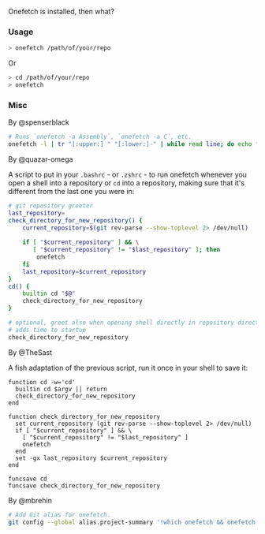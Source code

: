 Onefetch is installed, then what?

### Usage

```sh
> onefetch /path/of/your/repo
 ```
 Or
 
```sh
> cd /path/of/your/repo
> onefetch
```

### Misc

By @spenserblack
```sh
# Runs `onefetch -a Assembly`, `onefetch -a C`, etc.
onefetch -l | tr "[:upper:] " "[:lower:]-" | while read line; do echo "$line"; onefetch -a $line; done;
```
By @quazar-omega

A script to put in your `.bashrc` - or `.zshrc` - to run onefetch whenever you open a shell into a repository or `cd` into a repository, making sure that it's different from the last one you were in:
```sh
# git repository greeter
last_repository=
check_directory_for_new_repository() {
	current_repository=$(git rev-parse --show-toplevel 2> /dev/null)
	
	if [ "$current_repository" ] && \
	   [ "$current_repository" != "$last_repository" ]; then
		onefetch
	fi
	last_repository=$current_repository
}
cd() {
	builtin cd "$@"
	check_directory_for_new_repository
}

# optional, greet also when opening shell directly in repository directory
# adds time to startup
check_directory_for_new_repository
```

By @TheSast

A fish adaptation of the previous script, run it once in your shell to save it:
```fish
function cd -w='cd'
  builtin cd $argv || return
  check_directory_for_new_repository
end

function check_directory_for_new_repository
  set current_repository (git rev-parse --show-toplevel 2> /dev/null)
  if [ "$current_repository" ] && \
    [ "$current_repository" != "$last_repository" ]
    onefetch
  end
  set -gx last_repository $current_repository
end

funcsave cd
funcsave check_directory_for_new_repository
```

By @mbrehin
```sh
# Add Git alias for onefetch.
git config --global alias.project-summary '!which onefetch && onefetch'
```
